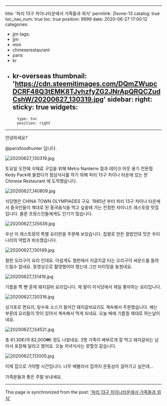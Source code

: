 
---
title: '파리 13구 차이나타운에서 가족들과 외식'
permlink: 2lsvne-13
catalog: true
toc_nav_num: true
toc: true
position: 9999
date: 2020-06-27 17:00:12
categories:
- jjm
tags:
- jjm
- mini
- chineserestaurant
- paris
- kr
- kr-overseas
thumbnail: 'https://cdn.steemitimages.com/DQmZWupcDCRF48Q3tEMK8TJvhzfyZG2JNrApQRQCZudCshW/20200627_130319.jpg'
sidebar:
    right:
        sticky: true
widgets:
    -
        type: toc
        position: right
---


안녕하세요?

@parisfoodhunter 입니다. 

![20200627_130319.jpg](https://cdn.steemitimages.com/DQmZWupcDCRF48Q3tEMK8TJvhzfyZG2JNrApQRQCZudCshW/20200627_130319.jpg)

토요일 오전에 식재료 구입을 위해 Metro Nanterre 점과 테이크 아웃 용기 전문점 Kedy Pack에 들렸다가 점심식사를 하기 위해 파리 13구 차이나 타운에 있는 한 Chinese Restaurant 에 도착했습니다. 

![20200627_140809.jpg](https://cdn.steemitimages.com/DQmNkouRKTrMqk2hXJh6F3yBwy4cPiXyfxos9yp6dS1fFEd/20200627_140809.jpg)

식당명은 CHINA TOWN OLYMPIADES 구요. 1985년 부터 파리 13구 차이나 타운에서 중국인들이 제대로 된 중국음식을 먹고 싶을때 가는 진정한 차이니즈 레스토랑 맛집입니다.  물론 프랑스인들에게도 인기가 많습니다. 

![20200627_125639.jpg](https://cdn.steemitimages.com/DQmZvRJ8nXvbCe1KXT9pfwuaCtNjZxdddDgeuc82fhYUxoi/20200627_125639.jpg)

우선 이 레스토랑의 특별 요리만을 주문해 보았습니다.  찹쌀로 만든 찰밥인데 맛은 우리나라의 약밥과 비슷했습니다.

![20200627_130149.jpg](https://cdn.steemitimages.com/DQmZ3p4oUPNAF5phuQWRpLkmSg9KZFzdMMbmdB8znZxy2Xb/20200627_130149.jpg)

철판  오리구이 요리 인데요. 아쉽게도 철판에서 지글지글 타는 오리구이 싸운드를 들려드릴수 없네요.
동영상으로 촬영했어야 했는데 그만 타이밍을 놓쳤네요. 

![20200627_131419.jpg](https://cdn.steemitimages.com/DQmS7b9G5mneMaKnuzmQzLGtfDscUFT93vVz3iwg15FoW8F/20200627_131419.jpg)

기름을 쫙 뺀 훈제 돼지갈비 요리입니다. 제 딸이 이식당에서 제일 좋아하는 요리입니다.

![20200627_130316.jpg](https://cdn.steemitimages.com/DQmY6GAYPdPuzyeGc6ot6H7WckSw4WqaW1ydiTD3R2j9Ut8/20200627_130316.jpg)

싱가포르 면요리, 탕수육 소스가 들어간 돼지갈비요리도 계속해서 주문했습니다. 
배는 부른데 요리들이 맛이 있어서 계속해서 먹게 되네요. 
오늘 배에 기름칠 제대로 하는날이네요.

![20200627_134521.jpg](https://cdn.steemitimages.com/DQmcTjNUYRtopLxyL5bLypzYUVTDcUzMsdoni87JLHrNKXY/20200627_134521.jpg)

총 61.30€(약 82,000₩) 정도 나왔네요. 3명 가족이 배부르게 잘 먹고 돼지갈비는 남아서 포장해 달라고 했어요.
오늘 저녁식사는 못할것 같습니다. 

![20200627_112005.jpg](https://cdn.steemitimages.com/DQmVN9TkAuxLufZ6gNHrzYu5pWCaUfRKeTiCJm2xxreyUB1/20200627_112005.jpg)

이제 집으로 가야할 시간입니다.
너무 배불러서 집까지 운동삼아 걸어가고 싶은데...

가족분들과 좋은 주말 보내세요.

- - -

This page is synchronized from the post: ['파리 13구 차이나타운에서 가족들과 외식'](https://steemit.com/@parisfoodhunter/2lsvne-13)
